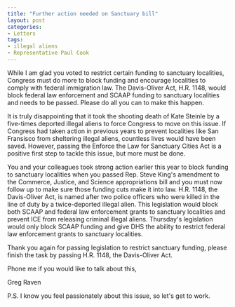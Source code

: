 ```yaml
---
title: "Further action needed on Sanctuary bill"
layout: post
categories:
- Letters
tags:
- illegal aliens
- Representative Paul Cook
---
```


While I am glad you voted to restrict certain funding to sanctuary localities, Congress must do more to block funding and encourage localities to comply with federal immigration law. The Davis-Oliver Act, H.R. 1148, would block federal law enforcement and SCAAP funding to sanctuary localities and needs to be passed. Please do all you can to make this happen.

It is truly disappointing that it took the shooting death of Kate Steinle by a five-times deported illegal aliens to force Congress to move on this issue. If Congress had taken action in previous years to prevent localities like San Fransisco from sheltering illegal aliens, countless lives would have been saved. However, passing the Enforce the Law for Sanctuary Cities Act is a positive first step to tackle this issue, but more must be done.

You and your colleagues took strong action earlier this year to block funding to sanctuary localities when you passed Rep. Steve King's amendment to the Commerce, Justice, and Science appropriations bill and you must now follow up to make sure those funding cuts make it into law. H.R. 1148, the Davis-Oliver Act, is named after two police officers who were killed in the line of duty by a twice-deported illegal alien. This legislation would block both SCAAP and federal law enforcement grants to sanctuary localities and prevent ICE from releasing criminal illegal aliens. Thursday's legislation would only block SCAAP funding and give DHS the ability to restrict federal law enforcement grants to sanctuary localities.

Thank you again for passing legislation to restrict sanctuary funding, please finish the task by passing H.R. 1148, the Davis-Oliver Act.

Phone me if you would like to talk about this,

Greg Raven

P.S. I know you feel passionately about this issue, so let's get to work.